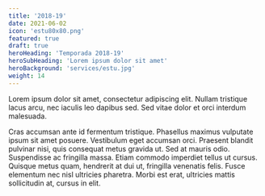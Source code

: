 ```yaml
---
title: '2018-19'
date: 2021-06-02
icon: 'estu80x80.png'
featured: true
draft: true
heroHeading: 'Temporada 2018-19'
heroSubHeading: 'Lorem ipsum dolor sit amet'
heroBackground: 'services/estu.jpg'
weight: 14
---
```


Lorem ipsum dolor sit amet, consectetur adipiscing elit. Nullam tristique lacus arcu, nec iaculis leo dapibus sed. Sed vitae dolor et orci interdum malesuada. 

Cras accumsan ante id fermentum tristique. Phasellus maximus vulputate ipsum sit amet posuere. Vestibulum eget accumsan orci. Praesent blandit pulvinar nisi, quis consequat metus gravida ut. Sed at mauris odio. Suspendisse ac fringilla massa. Etiam commodo imperdiet tellus ut cursus. Quisque metus quam, hendrerit at dui ut, fringilla venenatis felis. Fusce elementum nec nisl ultricies pharetra. Morbi est erat, ultricies mattis sollicitudin at, cursus in elit. 